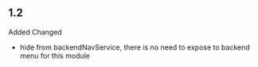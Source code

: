 ## 1.2
Added
Changed
  - hide from backendNavService, there is no need to expose to backend menu for this module